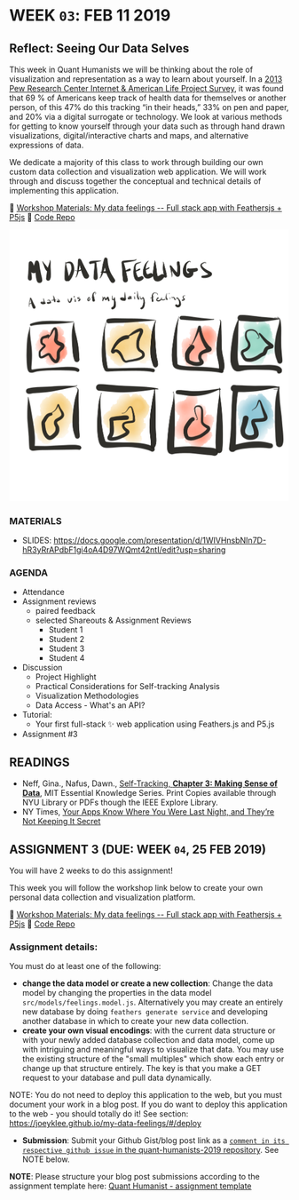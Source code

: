 # WEEK `03`: FEB 11 2019
## Reflect: Seeing Our Data Selves


This week in Quant Humanists we will be thinking about the role of visualization and representation as a way to learn about yourself. In a [2013 Pew Research Center Internet & American Life Project Survey](http://www.pewinternet.org/files/old-media/Files/Reports/2013/PIP_TrackingforHealth%2520with%2520appendix.pdf), it was found that 69 % of Americans keep track of health data for themselves or another person, of this 47% do this tracking “in their heads,” 33% on pen and paper, and 20% via a digital surrogate or technology. We look at various methods for getting to know yourself through your data such as through hand drawn visualizations, digital/interactive charts and maps, and alternative expressions of data.

We dedicate a majority of this class to work through building our own custom data collection and visualization web application. We will work through and discuss together the conceptual and technical details of implementing this application. 


🔗 [Workshop Materials: My data feelings -- Full stack app with Feathersjs + P5js](https://joeyklee.github.io/my-data-feelings/#/)
🔗 [Code Repo](https://github.com/joeyklee/my-data-feelings)

![Sketch of a data collection and visualization web application](https://raw.githubusercontent.com/joeyklee/feathers-p5-example/master/assets/images/sketch-browse.png)


### MATERIALS
- SLIDES: https://docs.google.com/presentation/d/1WIVHnsbNIn7D-hR3yRrAPdbF1gi4oA4D97WQmt42ntI/edit?usp=sharing

### AGENDA

- Attendance
- Assignment reviews
  - paired feedback
  - selected Shareouts & Assignment Reviews
    + Student 1
    + Student 2
    + Student 3
    + Student 4
- Discussion
  - Project Highlight
  - Practical Considerations for Self-tracking Analysis
  - Visualization Methodologies
  - Data Access - What's an API? 
- Tutorial:
  - Your first full-stack ✨ web application using Feathers.js and P5.js 
- Assignment #3




<!-- 
- The Value of You
- Data Methods: data, formats, structures, and simple interfacing
  - data formats / what is data?
  - database structure
  - APIs and REST
  - Web forms
  - Client to Server, Server to Client 
  - Putting it all together with Feathersjs

  
 -->



## READINGS
- Neff, Gina., Nafus, Dawn., [Self-Tracking, **Chapter 3: Making Sense of Data**](https://ieeexplore-ieee-org.proxy.library.nyu.edu/book/7580017?bknumber=7580017), MIT Essential Knowledge Series. Print Copies available through NYU Library or PDFs though the IEEE Explore Library. 
- NY Times, [Your Apps Know Where You Were Last Night, and They’re Not Keeping It Secret](https://www.nytimes.com/interactive/2018/12/10/business/location-data-privacy-apps.html)

## ASSIGNMENT 3 (DUE: WEEK `04`, 25 FEB 2019)

You will have 2 weeks to do this assignment! 

This week you will follow the workshop link below to create your own personal data collection and visualization platform. 

🔗 [Workshop Materials: My data feelings -- Full stack app with Feathersjs + P5js](https://joeyklee.github.io/my-data-feelings/#/)
🔗 [Code Repo](https://github.com/joeyklee/my-data-feelings)

### Assignment details:
You must do at least one of the following:

- **change the data model or create a new collection**: Change the data model by changing the properties in the data model `src/models/feelings.model.js`. Alternatively you may create an entirely new database by doing `feathers generate service` and developing another database in which to create your new data collection.
- **create your own visual encodings**: with the current data structure or with your newly added database collection and data model, come up with intriguing and meaningful ways to visualize that data. You may use the existing structure of the "small multiples" which show each entry or change up that structure entirely. The key is that you make a GET request to your database and pull data dynamically. 
  
NOTE: You do not need to deploy this application to the web, but you must document your work in a blog post. If you do want to deploy this application to the web - you should totally do it! See section: https://joeyklee.github.io/my-data-feelings/#/deploy

- **Submission**: Submit your Github Gist/blog post link as a [`comment in its respective github issue` in the quant-humanists-2019 repository](https://github.com/joeyklee/quant-humanists-2019/issues). See NOTE below.

**NOTE**: Please structure your blog post submissions according to the assignment template here: [Quant Humanist - assignment template](https://github.com/joeyklee/quant-humanists-2019/blob/master/_templates/assignment-submission-template.md)  
